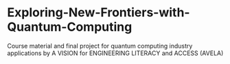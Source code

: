 # Exploring-New-Frontiers-with-Quantum-Computing
Course material and final project for quantum computing industry applications by A VISION for ENGINEERING LITERACY and ACCESS (AVELA)
